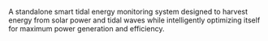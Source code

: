 A standalone smart tidal energy monitoring system designed to harvest energy from solar power and tidal waves while intelligently optimizing itself for maximum power generation and efficiency.